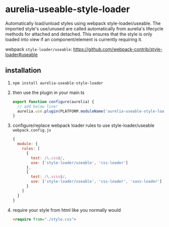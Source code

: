 # aurelia-useable-style-loader

Automatically load/unload styles using webpack style-loader/useable.  The imported style's use/unused are called automatically from aurelia's lifecycle methods for attached and detached.  This ensures that the style is only loaded into view if an component/element is currently requiring it.

webpack `style-loader/useable`: https://github.com/webpack-contrib/style-loader#useable

## installation

1. `npm install aurelia-useable-style-loader`

2. then use the plugin in your main.ts
    ```javascript
    export function configure(aurelia) {
      // add below line!
      aurelia.use.plugin(PLATFORM.moduleName('aurelia-useable-style-loader'));
    }
    ```

3. configure/replace webpack loader rules to use style-loader/useable
    `webpack.config.js`
    ```javascript
    {
      module: {
        rules: [
          {
            test: /\.css$/,
            use: ['style-loader/useable', 'css-loader']
          },
          {
            test: /\.scss$/,
            use: ['style-loader/useable', 'css-loader', 'sass-loader']
          }
        ]
      }
    }
    ```

4. require your style from html like you normally would
   ```html
   <require from="./style.css">
   ```
